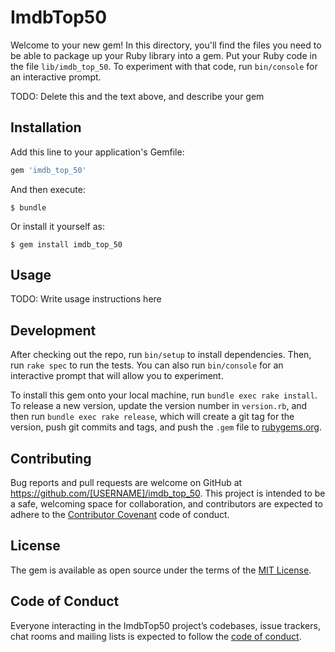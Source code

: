 # ImdbTop50

Welcome to your new gem! In this directory, you'll find the files you need to be able to package up your Ruby library into a gem. Put your Ruby code in the file `lib/imdb_top_50`. To experiment with that code, run `bin/console` for an interactive prompt.

TODO: Delete this and the text above, and describe your gem

## Installation

Add this line to your application's Gemfile:

```ruby
gem 'imdb_top_50'
```

And then execute:

    $ bundle

Or install it yourself as:

    $ gem install imdb_top_50

## Usage

TODO: Write usage instructions here

## Development

After checking out the repo, run `bin/setup` to install dependencies. Then, run `rake spec` to run the tests. You can also run `bin/console` for an interactive prompt that will allow you to experiment.

To install this gem onto your local machine, run `bundle exec rake install`. To release a new version, update the version number in `version.rb`, and then run `bundle exec rake release`, which will create a git tag for the version, push git commits and tags, and push the `.gem` file to [rubygems.org](https://rubygems.org).

## Contributing

Bug reports and pull requests are welcome on GitHub at https://github.com/[USERNAME]/imdb_top_50. This project is intended to be a safe, welcoming space for collaboration, and contributors are expected to adhere to the [Contributor Covenant](http://contributor-covenant.org) code of conduct.

## License

The gem is available as open source under the terms of the [MIT License](https://opensource.org/licenses/MIT).

## Code of Conduct

Everyone interacting in the ImdbTop50 project’s codebases, issue trackers, chat rooms and mailing lists is expected to follow the [code of conduct](https://github.com/[USERNAME]/imdb_top_50/blob/master/CODE_OF_CONDUCT.md).
